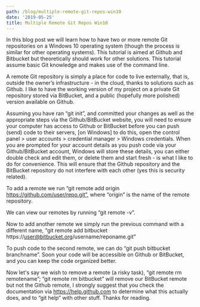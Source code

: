 ```yaml
---
path: /blog/multiple-remote-git-repos-win10
date: '2019-05-25'
title: Multiple Remote Git Repos Win10
---
```

In this blog post we will learn how to have two or more remote Git repositories on a Windows 10 operating system (though the process is similar for other operating systems). This tutorial is aimed at Github and Bitbucket but theoretically should work for other solutions. This tutorial assume basic Git knowledge and makes use of the command line. 

A remote Git repository is simply a place for code to live externally, that is, outside the owner’s infrastructure - in the cloud, thanks to solutions such as Github. I like to have the working version of my project on a private Git repository stored via BitBucket, and a public (hopefully more polished) version available on Github. 

Assuming you have ran “git init”, and committed your changes as well as the appropriate steps via the Github/BitBucket website, you will need to ensure your computer has access to Github or BitBucket before you can push (send) code to their servers, [on Windows] to do this, open the control panel > user accounts > credential manager > Windows credentials. When you are prompted for your account details as you push code via your Github/BitBucket account, Windows will store these details, you can either double check and edit them, or delete them and start fresh - is what I like to do for convenience. This will ensure that the Github repository and the BitBucket repository do not interfere with each other (yes this is security related). 

To add a remote we run “git remote add origin https://github.com/user/repo.git”, where “origin” is the name of the remote repository. 

We can view our remotes by running “git remote -v”. 

Now to add another remote we simply run the previous command with a  different name, “git remote add bitbucket https://user@bitbucket.org/username/reponame.git” 

To push code to the second remote, we can do “git push bitbucket branchname”. Soon your code will be accessible on Github or BitBucket, and you can keep the code organized better. 

Now let's say we wish to remove a remote (a risky task), “git remote rm remotename”; “git remote rm bitbucket” will remove our BitBucket remote but not the Github remote, I strongly suggest that you check the documentation via https://help.github.com to determine what this actually does, and to “git help” with other stuff. Thanks for reading. 


